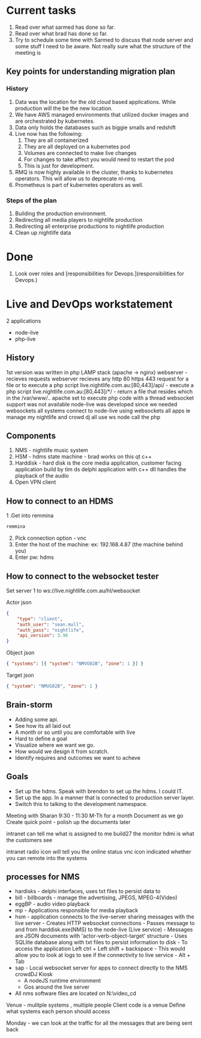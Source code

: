 # Current tasks

1. Read over what sarmed has done so far.
2. Read over what brad has done so far.
3. Try to schedule some time with Sarmed to discuss that node server and some stuff I need to be aware.  Not really sure what the structure of the meeting is

## Key points for understanding migration plan

### History
1. Data was the location for the old cloud based applications. While production will the be the new location. 
2. We have AWS managed environments that utilized docker images and are orchestrated by kubernetes.
3. Data only holds the databases such as biggie smalls and redshift
4. Live now has the following:
    1. They are all containerized
    2. They are all deployed on a kubernetes pod
    3. Volumes are connected to make live changes
    4. For changes to take affect you would need to restart the pod
    5. This is just for development.
5. RMQ is now highly available in the cluster, thanks to kubernetes operators.  This will allow us to deprecate nl-rmq.
6. Prometheus is part of kubernetes operators as well.

### Steps of the plan
1. Building the production environment.
2. Redirecting all media players to nightlife production
3. Redirecting all enterprise productions to nightlife production
4. Clean up nightlife data


# Done

1. Look over roles and [responsibilities for Devops.](responsibilities for Devops.)

# Live and DevOps workstatement

2 applications

-   node-live
-   php-live

## History

1st version was written in php
LAMP stack
(apache -> nginx) webserver - recieves requests
webserver recieves any http 80 https 443 request for a file or to execute a php script
live.nightlife.com.au:[80,443]/api/ - execute a php script
live.nightlife.com.au:[80,443]/\*/ - return a file that resides which in the /var/www/..
apache set to execute php code with a thread websocket support was not available
node-live was developed since we needed websockets
all systems connect to node-live using websockets
all apps ie manage my nightlife and crowd dj all use ws
node call the php

## Components

1. NMS - nightlife music system
2. HSM - hdms state machine - brad works on this qt c++
3. Harddisk - hard disk is the core media application, customer facing application build by
   tim ds delphi application with c++ dll handles the playback of the audio
4. Open VPN client

## How to connect to an HDMS

1 .Get into remmina

```bash
remmina
```

2. Pick connection option - vnc
3. Enter the host of the machine: ex: 192.168.4.87 (the machine behind you)
4. Enter pw: hdms


## How to connect to the websocket tester

Set server 1 to ws://live.nightlife.com.au/hl/websocket

Actor json

```json
{
    "type": "client",
    "auth_user": "sean.mull",
    "auth_pass": "nightlife",
    "api_version": 3.96
}
```

Object json

```json
{ "systems": [{ "system": "NMVG02B", "zone": 1 }] }
```

Target json

```json
{ "system": "NMVG02B", "zone": 1 }
```

## Brain-storm

- Adding some api.
- See how its all laid out
- A month or so until you are comfortable with live
- Hard to define a goal
- Visualize where we want we go.
- How would we design it from scratch.
- Identify requires and outcomes we want to acheve

## Goals

- Set up the hdms.  Speak with brendon to set up the hdms.  I could IT.
- Set up the app. In a manner that is connected to production server layer.
- Switch this to talking to the development namespace.

Meeting with Sharan
9:30 - 11:30 M-Th for a month
Document as we go
Create quick point - polish up the documents later

intranet can tell me what is assigned to me
build27
the monitor hdmi is what the customers see

intranet
radio icon will tell you the online status
vnc icon indicated whether you can remote into the systems

## processes for NMS

- hardisks - delphi interfaces, uses txt files to persist data to 
- bill - billboards - manage the advertising, JPEGS, MPEG-4(Video)
- eggBP - audio video playback
- mp  - Applications responsible for media playback
- hsm - application connects to the live-server
      sharing messages with the live server
      - Creates HTTP websocket connections
      - Passes message to and from harddisk.exe(NMS) to the node-live (Live service)
      - Messages are JSON documents with 'actor-verb-object-target' structure
      - Uses SQLlite database along with txt files to persist information to disk
      - To access the application Left ctrl + Left shift + backspace
      - This would allow you to look at logs to see if the connectivity to live service
      - Alt + Tab
- sap - Local websocket server for apps to connect directly to the NMS crowdDJ Kiosk
     - A nodeJS runtime environment
     - Gos around the live server
- All nms software files are located on N:\video_cd     
      
Venue - mulitple systems , multiple people
Client code is a venue
Define what systems each person should access

Monday - we can look at the traffic for all the messages that are being sent back
